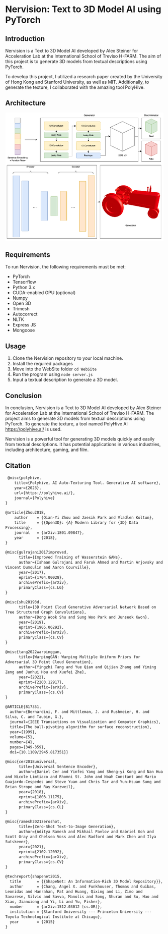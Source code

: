 # Nervision: Text to 3D Model AI using PyTorch

## Introduction

Nervision is a Text to 3D Model AI developed by Alex Steiner for Acceleration Lab at the International School of Treviso H-FARM. The aim of this project is to generate 3D models from textual descriptions using PyTorch. 

To develop this project, I utilized a research paper created by the University of Hong Kong and Stanford University, as well as MIT. Additionally, to generate the texture, I collaborated with the amazing tool PolyHive.

## Architecture
![GAN & AE](AI.png)

## Requirements

To run Nervision, the following requirements must be met:

- PyTorch
- Tensorflow
- Python 3.x
- CUDA-enabled GPU (optional)
- Numpy
- Open 3D
- Trimesh
- Autocorrect
- NLTK
- Express JS
- Mongoose

## Usage

1. Clone the Nervision repository to your local machine.
2. Install the required packages 
3. Move into the WebSite folder `cd WebSite`
4. Run the program using `node server.js`
5. Input a textual description to generate a 3D model.


## Conclusion

In conclusion, Nervision is a Text to 3D Model AI developed by Alex Steiner for Acceleration Lab at the International School of Treviso H-FARM. The project aims to generate 3D models from textual descriptions using PyTorch. To generate the texture, a tool named PolyHive AI https://polyhive.ai/ is used. 

Nervision is a powerful tool for generating 3D models quickly and easily from textual descriptions. It has potential applications in various industries, including architecture, gaming, and film.

## Citation
```
 @misc{polyhive, 
    title={Polyhive, AI Auto-Texturing Tool. Generative AI software}, 
    year={2023},
    url={https://polyhive.ai/}, 
    journal={Polyhive}
} 
```
```
@article{Zhou2018,
    author    = {Qian-Yi Zhou and Jaesik Park and Vladlen Koltun},
    title     = {{Open3D}: {A} Modern Library for {3D} Data Processing},
    journal   = {arXiv:1801.09847},
    year      = {2018},
}
```
```
@misc{gulrajani2017improved,
      title={Improved Training of Wasserstein GANs}, 
      author={Ishaan Gulrajani and Faruk Ahmed and Martin Arjovsky and Vincent Dumoulin and Aaron Courville},
      year={2017},
      eprint={1704.00028},
      archivePrefix={arXiv},
      primaryClass={cs.LG}
}
```
```
@misc{shu20193d,
      title={3D Point Cloud Generative Adversarial Network Based on Tree Structured Graph Convolutions}, 
      author={Dong Wook Shu and Sung Woo Park and Junseok Kwon},
      year={2019},
      eprint={1905.06292},
      archivePrefix={arXiv},
      primaryClass={cs.CV}
}
```
```
@misc{tang2022warpinggan,
      title={WarpingGAN: Warping Multiple Uniform Priors for Adversarial 3D Point Cloud Generation}, 
      author={Yingzhi Tang and Yue Qian and Qijian Zhang and Yiming Zeng and Junhui Hou and Xuefei Zhe},
      year={2022},
      eprint={2203.12917},
      archivePrefix={arXiv},
      primaryClass={cs.CV}
}
```
```
@ARTICLE{817351,
  author={Bernardini, F. and Mittleman, J. and Rushmeier, H. and Silva, C. and Taubin, G.},
  journal={IEEE Transactions on Visualization and Computer Graphics}, 
  title={The ball-pivoting algorithm for surface reconstruction}, 
  year={1999},
  volume={5},
  number={4},
  pages={349-359},
  doi={10.1109/2945.817351}}
```
```
@misc{cer2018universal,
      title={Universal Sentence Encoder}, 
      author={Daniel Cer and Yinfei Yang and Sheng-yi Kong and Nan Hua and Nicole Limtiaco and Rhomni St. John and Noah Constant and Mario Guajardo-Cespedes and Steve Yuan and Chris Tar and Yun-Hsuan Sung and Brian Strope and Ray Kurzweil},
      year={2018},
      eprint={1803.11175},
      archivePrefix={arXiv},
      primaryClass={cs.CL}
}
```
```
@misc{ramesh2021zeroshot,
      title={Zero-Shot Text-to-Image Generation}, 
      author={Aditya Ramesh and Mikhail Pavlov and Gabriel Goh and Scott Gray and Chelsea Voss and Alec Radford and Mark Chen and Ilya Sutskever},
      year={2021},
      eprint={2102.12092},
      archivePrefix={arXiv},
      primaryClass={cs.CV}
}
```
```
@techreport{shapenet2015,
  title       = {{ShapeNet: An Information-Rich 3D Model Repository}},
  author      = {Chang, Angel X. and Funkhouser, Thomas and Guibas, Leonidas and Hanrahan, Pat and Huang, Qixing and Li, Zimo and Savarese, Silvio and Savva, Manolis and Song, Shuran and Su, Hao and Xiao, Jianxiong and Yi, Li and Yu, Fisher},
  number      = {arXiv:1512.03012 [cs.GR]},
  institution = {Stanford University --- Princeton University --- Toyota Technological Institute at Chicago},
  year        = {2015}
}
```
